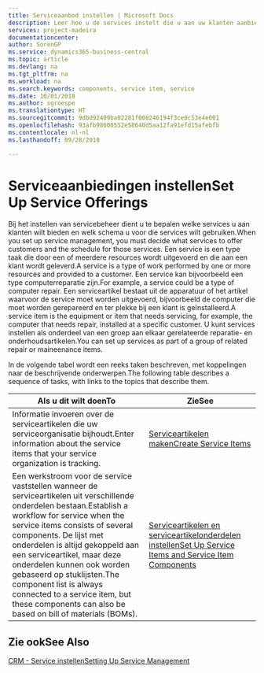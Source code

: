 ```yaml
---
title: Serviceaanbod instellen | Microsoft Docs
description: Leer hoe u de services instelt die u aan uw klanten aanbiedt.
services: project-madeira
documentationcenter: 
author: SorenGP
ms.service: dynamics365-business-central
ms.topic: article
ms.devlang: na
ms.tgt_pltfrm: na
ms.workload: na
ms.search.keywords: components, service item, service
ms.date: 10/01/2018
ms.author: sgroespe
ms.translationtype: HT
ms.sourcegitcommit: 9dbd92409ba02281f008246194f3ce0c53e4e001
ms.openlocfilehash: 93afb98600552e58640d5aa12fa91efd15afebfb
ms.contentlocale: nl-nl
ms.lasthandoff: 09/28/2018

---
```


# <a name="set-up-service-offerings"></a><span data-ttu-id="1faae-103">Serviceaanbiedingen instellen</span><span class="sxs-lookup"><span data-stu-id="1faae-103">Set Up Service Offerings</span></span>
<span data-ttu-id="1faae-104">Bij het instellen van servicebeheer dient u te bepalen welke services u aan klanten wilt bieden en welk schema u voor die services wilt gebruiken.</span><span class="sxs-lookup"><span data-stu-id="1faae-104">When you set up service management, you must decide what services to offer customers and the schedule for those services.</span></span> <span data-ttu-id="1faae-105">Een service is een type taak die door een of meerdere resources wordt uitgevoerd en die aan een klant wordt geleverd.</span><span class="sxs-lookup"><span data-stu-id="1faae-105">A service is a type of work performed by one or more resources and provided to a customer.</span></span> <span data-ttu-id="1faae-106">Een service kan bijvoorbeeld een type computerreparatie zijn.</span><span class="sxs-lookup"><span data-stu-id="1faae-106">For example, a service could be a type of computer repair.</span></span> <span data-ttu-id="1faae-107">Een serviceartikel bestaat uit de apparatuur of het artikel waarvoor de service moet worden uitgevoerd, bijvoorbeeld de computer die moet worden gerepareerd en ter plekke bij een klant is geïnstalleerd.</span><span class="sxs-lookup"><span data-stu-id="1faae-107">A service item is the equipment or item that needs servicing, for example, the computer that needs repair, installed at a specific customer.</span></span> <span data-ttu-id="1faae-108">U kunt services instellen als onderdeel van een groep aan elkaar gerelateerde reparatie- en onderhoudsartikelen.</span><span class="sxs-lookup"><span data-stu-id="1faae-108">You can set up services as part of a group of related repair or maineenance items.</span></span>  
  
<span data-ttu-id="1faae-109">In de volgende tabel wordt een reeks taken beschreven, met koppelingen naar de beschrijvende onderwerpen.</span><span class="sxs-lookup"><span data-stu-id="1faae-109">The following table describes a sequence of tasks, with links to the topics that describe them.</span></span>  
  
|<span data-ttu-id="1faae-110">**Als u dit wilt doen**</span><span class="sxs-lookup"><span data-stu-id="1faae-110">**To**</span></span>|<span data-ttu-id="1faae-111">**Zie**</span><span class="sxs-lookup"><span data-stu-id="1faae-111">**See**</span></span>|  
|------------|-------------|  
|<span data-ttu-id="1faae-112">Informatie invoeren over de serviceartikelen die uw serviceorganisatie bijhoudt.</span><span class="sxs-lookup"><span data-stu-id="1faae-112">Enter information about the service items that your service organization is tracking.</span></span>|[<span data-ttu-id="1faae-113">Serviceartikelen maken</span><span class="sxs-lookup"><span data-stu-id="1faae-113">Create Service Items</span></span>](service-how-to-create-service-items.md)|  
|<span data-ttu-id="1faae-114">Een werkstroom voor de service vaststellen wanneer de serviceartikelen uit verschillende onderdelen bestaan.</span><span class="sxs-lookup"><span data-stu-id="1faae-114">Establish a workflow for service when the service items consists of several components.</span></span> <span data-ttu-id="1faae-115">De lijst met onderdelen is altijd gekoppeld aan een serviceartikel, maar deze onderdelen kunnen ook worden gebaseerd op stuklijsten.</span><span class="sxs-lookup"><span data-stu-id="1faae-115">The component list is always connected to a service item, but these components can also be based on bill of materials (BOMs).</span></span>|[<span data-ttu-id="1faae-116">Serviceartikelen en serviceartikelonderdelen instellen</span><span class="sxs-lookup"><span data-stu-id="1faae-116">Set Up Service Items and Service Item Components</span></span>](service-how-setup-service-items.md)|  
  
## <a name="see-also"></a><span data-ttu-id="1faae-117">Zie ook</span><span class="sxs-lookup"><span data-stu-id="1faae-117">See Also</span></span>  
[<span data-ttu-id="1faae-118">CRM - Service instellen</span><span class="sxs-lookup"><span data-stu-id="1faae-118">Setting Up Service Management</span></span>](service-setup-service.md)   
